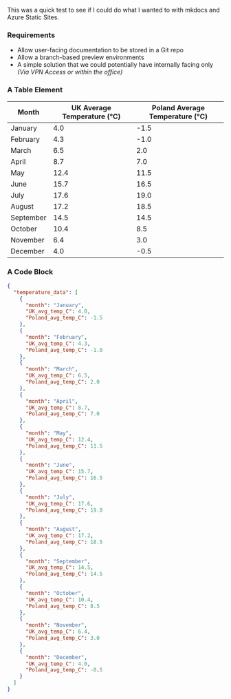 This was a quick test to see if I could do what I wanted to with mkdocs and Azure Static Sites.


### Requirements

- Allow user-facing documentation to be stored in a Git repo
- Allow a branch-based preview environments
- A simple solution that we could potentially have internally facing only *(Via VPN Access or within the office)*


### A Table Element

| Month     | UK Average Temperature (°C) | Poland Average Temperature (°C) |
|-----------|----------------------------|---------------------------------|
| January   | 4.0                        | -1.5                            |
| February  | 4.3                        | -1.0                            |
| March     | 6.5                        | 2.0                             |
| April     | 8.7                        | 7.0                             |
| May       | 12.4                       | 11.5                            |
| June      | 15.7                       | 16.5                            |
| July      | 17.6                       | 19.0                            |
| August    | 17.2                       | 18.5                            |
| September | 14.5                       | 14.5                            |
| October   | 10.4                       | 8.5                             |
| November  | 6.4                        | 3.0                             |
| December  | 4.0                        | -0.5                            |

### A Code Block
```json
{
  "temperature_data": [
    {
      "month": "January",
      "UK_avg_temp_C": 4.0,
      "Poland_avg_temp_C": -1.5
    },
    {
      "month": "February",
      "UK_avg_temp_C": 4.3,
      "Poland_avg_temp_C": -1.0
    },
    {
      "month": "March",
      "UK_avg_temp_C": 6.5,
      "Poland_avg_temp_C": 2.0
    },
    {
      "month": "April",
      "UK_avg_temp_C": 8.7,
      "Poland_avg_temp_C": 7.0
    },
    {
      "month": "May",
      "UK_avg_temp_C": 12.4,
      "Poland_avg_temp_C": 11.5
    },
    {
      "month": "June",
      "UK_avg_temp_C": 15.7,
      "Poland_avg_temp_C": 16.5
    },
    {
      "month": "July",
      "UK_avg_temp_C": 17.6,
      "Poland_avg_temp_C": 19.0
    },
    {
      "month": "August",
      "UK_avg_temp_C": 17.2,
      "Poland_avg_temp_C": 18.5
    },
    {
      "month": "September",
      "UK_avg_temp_C": 14.5,
      "Poland_avg_temp_C": 14.5
    },
    {
      "month": "October",
      "UK_avg_temp_C": 10.4,
      "Poland_avg_temp_C": 8.5
    },
    {
      "month": "November",
      "UK_avg_temp_C": 6.4,
      "Poland_avg_temp_C": 3.0
    },
    {
      "month": "December",
      "UK_avg_temp_C": 4.0,
      "Poland_avg_temp_C": -0.5
    }
  ]
}
```
